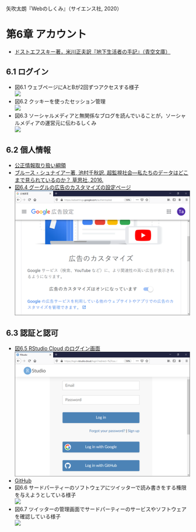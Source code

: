 矢吹太朗『Webのしくみ』（サイエンス社, 2020）

# 第6章 アカウント

- [ドストエフスキー著，米川正夫訳『地下生活者の手記』（青空文庫）](https://www.aozora.gr.jp/cards/000363/card57393.html)

## 6.1 ログイン

- 図6.1 ウェブページにAとBが2回ずつアクセスする様子<br>![](figures/06-1.svg)
- 図6.2 クッキーを使ったセッション管理<br>![](figures/06-2.svg)
- 図6.3 ソーシャルメディアと無関係なブログを読んでいることが，ソーシャルメディアの運営元に伝わるしくみ<br>![](figures/06-3.svg)

## 6.2 個人情報

- [公正情報取り扱い綱領](https://aspe.hhs.gov/report/records-computers-and-rights-citizens)
- [ブルース・シュナイアー著, 池村千秋訳. 超監視社会&mdash;私たちのデータはどこまで見られているのか？ 草思社, 2016.](https://calil.jp/book/4794222378)
- [図6.4 グーグルの広告のカスタマイズの設定ページ<br>![](figures/06-4.png)](https://adssettings.google.com/authenticated)

## 6.3 認証と認可

- [図6.5 RStudio Cloud のログイン画面<br>![](figures/06-5.png)](https://client.login.rstudio.cloud/oauth/login?show_auth=0&show_login=1&show_setup=1)
- [GitHub](https://github.com)
- 図6.6 サードパーティーのソフトウェアにツイッターで読み書きをする権限を与えようとしている様子<br>![](figures/06-6.png)
- 図6.7 ツイッターの管理画面でサードパーティーのサービスやソフトウェアを確認している様子<br>![](figures/06-7.png)
